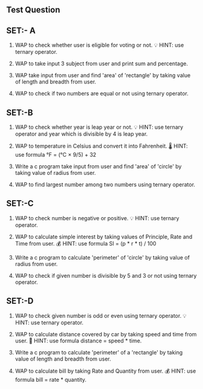 ## Test Question
## SET:- A
1. WAP to check whether user is eligible for voting or not. 💡 HINT: use ternary operator.

2. WAP to take input 3 subject from user and print sum and percentage.

3. WAP take input from user and find 'area' of 'rectangle' by taking value of length and breadth from user.


4. WAP to check if two numbers are equal or not using ternary operator.

## SET:-B
1. WAP to check whether year is leap year or not. 💡 HINT: use ternary operator and year which is divisible by 4 is leap year.

2. WAP to temperature in Celsius and convert it into Fahrenheit. 🌡 HINT: use formula °F = (°C × 9/5) + 32 


3. Write a c program take  input from user and find 'area' of 'circle' by taking value of radius from user.


4. WAP to find largest number among two numbers using ternary operator.


## SET:-C

1. WAP to check number is negative or positive. 💡 HINT: use ternary operator.


2. WAP to calculate simple interest by taking values of Principle, Rate and Time from user. 💰 HINT: use formula SI = (p * r * t) / 100


3. Write a c program to calculate 'perimeter' of 'circle' by taking value of radius from user.


4. WAP to check if given number is divisible by 5 and 3 or not using ternary operator.


## SET:-D

1. WAP to check given number is odd or even using ternary operator. 💡 HINT: use ternary operator.


2. WAP to calculate distance covered by car by taking speed and time from user. 🚗 HINT: use formula distance = speed * time.


3. Write a c program to calculate 'perimeter' of a 'rectangle' by taking value of length and breadth from user.


4. WAP to calculate bill by taking Rate and Quantity from user. 💰 HINT: use formula bill = rate * quantity.
